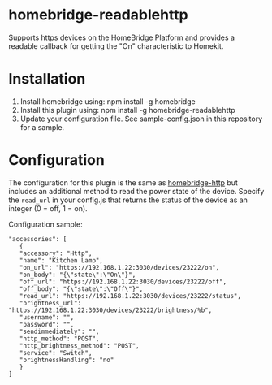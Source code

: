 # homebridge-readablehttp

Supports https devices on the HomeBridge Platform and provides a readable callback for getting the "On" characteristic to Homekit.

# Installation

1. Install homebridge using: npm install -g homebridge
2. Install this plugin using: npm install -g homebridge-readablehttp
3. Update your configuration file. See sample-config.json in this repository for a sample. 

# Configuration

The configuration for this plugin is the same as [homebridge-http](https://github.com/rudders/homebridge-http) but includes an additional method to read the power state of the device. Specify the `read_url` in your config.js that returns the status of the device as an integer (0 = off, 1 = on).

Configuration sample:

 ```
"accessories": [
    {
	"accessory": "Http",
	"name": "Kitchen Lamp",
	"on_url": "https://192.168.1.22:3030/devices/23222/on",
	"on_body": "{\"state\":\"On\"}",
	"off_url": "https://192.168.1.22:3030/devices/23222/off",
	"off_body": "{\"state\":\"Off\"}",
	"read_url": "https://192.168.1.22:3030/devices/23222/status",
	"brightness_url": "https://192.168.1.22:3030/devices/23222/brightness/%b",
	"username": "",
	"password": "",
	"sendimmediately": "",
	"http_method": "POST",
	"http_brightness_method": "POST",       
	"service": "Switch",
	"brightnessHandling": "no"
    }
]

```
